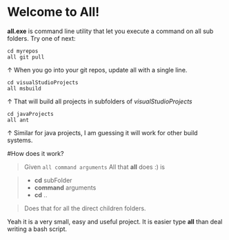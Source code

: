 Welcome to All!
===================
**all.exe** is command line utility that let you execute a command on all sub folders. Try one of next:

    cd myrepos
    all git pull

↑ When you go into your git repos, update all with a single line.

    cd visualStudioProjects
    all msbuild

↑ That will build all projects in subfolders of *visualStudioProjects*

    cd javaProjects
    all ant
   
↑  Similar for java projects, I am guessing it will work for other build systems.

#How  does it work?
> Given `all command arguments` All that **all** does :) is 

>- **cd** subFolder
>- **command** arguments
>- **cd** ..

> Does that for all the direct children folders.

Yeah it is a very small, easy and useful project. It is easier type **all** than deal writing a bash script.

